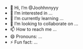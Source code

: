 - 👋 Hi, I’m @Joohhnnyyy
- 👀 I’m interested in ...
- 🌱 I’m currently learning ...
- 💞️ I’m looking to collaborate on ...
- 📫 How to reach me ...
- 😄 Pronouns: ...
- ⚡ Fun fact: ...

<!---
Joohhnnyyy/Joohhnnyyy is a ✨ special ✨ repository because its `README.md` (this file) appears on your GitHub profile.
You can click the Preview link to take a look at your changes.
--->
